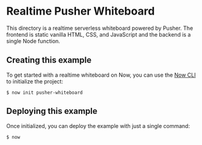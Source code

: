 # Realtime Pusher Whiteboard

This directory is a realtime serverless whiteboard powered by Pusher. The frontend is static vanilla HTML, CSS, and JavaScript and the backend is a single Node function.

## Creating this example

To get started with a realtime whiteboard on Now, you can use the [Now CLI](https://zeit.co/download) to initialize the project:

```shell
$ now init pusher-whiteboard
```

## Deploying this example

Once initialized, you can deploy the example with just a single command:

```shell
$ now
```
